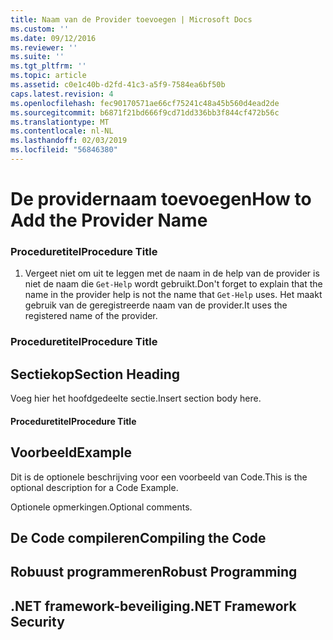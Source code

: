 ```yaml
---
title: Naam van de Provider toevoegen | Microsoft Docs
ms.custom: ''
ms.date: 09/12/2016
ms.reviewer: ''
ms.suite: ''
ms.tgt_pltfrm: ''
ms.topic: article
ms.assetid: c0e1c40b-d2fd-41c3-a5f9-7584ea6bf50b
caps.latest.revision: 4
ms.openlocfilehash: fec90170571ae66cf75241c48a45b560d4ead2de
ms.sourcegitcommit: b6871f21bd666f9cd71dd336bb3f844cf472b56c
ms.translationtype: MT
ms.contentlocale: nl-NL
ms.lasthandoff: 02/03/2019
ms.locfileid: "56846380"
---
```

# <a name="how-to-add-the-provider-name"></a><span data-ttu-id="95e5b-102">De providernaam toevoegen</span><span class="sxs-lookup"><span data-stu-id="95e5b-102">How to Add the Provider Name</span></span>

### <a name="procedure-title"></a><span data-ttu-id="95e5b-103">Proceduretitel</span><span class="sxs-lookup"><span data-stu-id="95e5b-103">Procedure Title</span></span>

1. <span data-ttu-id="95e5b-104">Vergeet niet om uit te leggen met de naam in de help van de provider is niet de naam die `Get-Help` wordt gebruikt.</span><span class="sxs-lookup"><span data-stu-id="95e5b-104">Don't forget to explain that the name in the provider help is not the name that `Get-Help` uses.</span></span> <span data-ttu-id="95e5b-105">Het maakt gebruik van de geregistreerde naam van de provider.</span><span class="sxs-lookup"><span data-stu-id="95e5b-105">It uses the registered name of the provider.</span></span>

### <a name="procedure-title"></a><span data-ttu-id="95e5b-106">Proceduretitel</span><span class="sxs-lookup"><span data-stu-id="95e5b-106">Procedure Title</span></span>

## <a name="section-heading"></a><span data-ttu-id="95e5b-107">Sectiekop</span><span class="sxs-lookup"><span data-stu-id="95e5b-107">Section Heading</span></span>

 <span data-ttu-id="95e5b-108">Voeg hier het hoofdgedeelte sectie.</span><span class="sxs-lookup"><span data-stu-id="95e5b-108">Insert section body here.</span></span>

#### <a name="procedure-title"></a><span data-ttu-id="95e5b-109">Proceduretitel</span><span class="sxs-lookup"><span data-stu-id="95e5b-109">Procedure Title</span></span>

## <a name="example"></a><span data-ttu-id="95e5b-110">Voorbeeld</span><span class="sxs-lookup"><span data-stu-id="95e5b-110">Example</span></span>

 <span data-ttu-id="95e5b-111">Dit is de optionele beschrijving voor een voorbeeld van Code.</span><span class="sxs-lookup"><span data-stu-id="95e5b-111">This is the optional description for a Code Example.</span></span>

<!-- TODO!!!: review snippet reference  [!CODE [Microsoft.Win32.RegistryKey#4](Microsoft.Win32.RegistryKey#4)]  -->

 <span data-ttu-id="95e5b-112">Optionele opmerkingen.</span><span class="sxs-lookup"><span data-stu-id="95e5b-112">Optional comments.</span></span>

## <a name="compiling-the-code"></a><span data-ttu-id="95e5b-113">De Code compileren</span><span class="sxs-lookup"><span data-stu-id="95e5b-113">Compiling the Code</span></span>

## <a name="robust-programming"></a><span data-ttu-id="95e5b-114">Robuust programmeren</span><span class="sxs-lookup"><span data-stu-id="95e5b-114">Robust Programming</span></span>

## <a name="net-framework-security"></a><span data-ttu-id="95e5b-115">.NET framework-beveiliging</span><span class="sxs-lookup"><span data-stu-id="95e5b-115">.NET Framework Security</span></span>